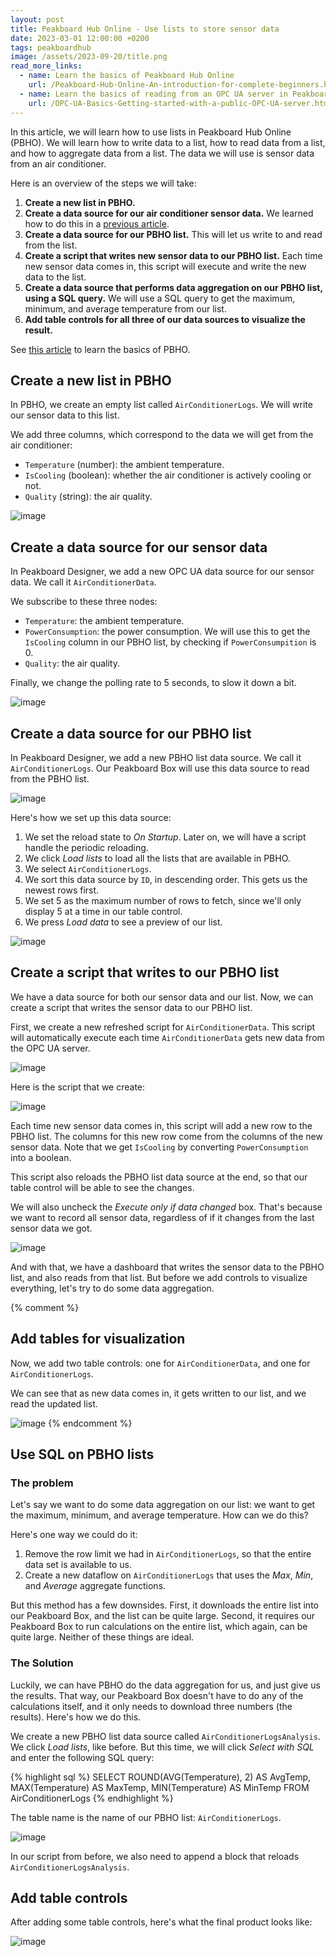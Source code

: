 ```yaml
---
layout: post
title: Peakboard Hub Online - Use lists to store sensor data
date: 2023-03-01 12:00:00 +0200
tags: peakboardhub
image: /assets/2023-09-20/title.png
read_more_links:
  - name: Learn the basics of Peakboard Hub Online
    url: /Peakboard-Hub-Online-An-introduction-for-complete-beginners.html
  - name: Learn the basics of reading from an OPC UA server in Peakboard
    url: /OPC-UA-Basics-Getting-started-with-a-public-OPC-UA-server.html
---
```


In this article, we will learn how to use lists in Peakboard Hub Online (PBHO). We will learn how to write data to a list, how to read data from a list, and how to aggregate data from a list. The data we will use is sensor data from an air conditioner.

Here is an overview of the steps we will take:

1. **Create a new list in PBHO.**
2. **Create a data source for our air conditioner sensor data.** We learned how to do this in a [previous article](/OPC-UA-Basics-Getting-started-with-a-public-OPC-UA-server.html).
3. **Create a data source for our PBHO list.** This will let us write to and read from the list.
4. **Create a script that writes new sensor data to our PBHO list.** Each time new sensor data comes in, this script will execute and write the new data to the list.
5. **Create a data source that performs data aggregation on our PBHO list, using a SQL query.** We will use a SQL query to get the maximum, minimum, and average temperature from our list.
6. **Add table controls for all three of our data sources to visualize the result.**

See [this article](/Peakboard-Hub-Online-An-introduction-for-complete-beginners.html) to learn the basics of PBHO.

## Create a new list in PBHO

In PBHO, we create an empty list called `AirConditionerLogs`. We will write our sensor data to this list.

We add three columns, which correspond to the data we will get from the air conditioner:

* `Temperature`  (number): the ambient temperature.
* `IsCooling` (boolean): whether the air conditioner is actively cooling or not.
* `Quality` (string): the air quality.

![image](/assets/2023-09-20/020.png)


## Create a data source for our sensor data

In Peakboard Designer, we add a new OPC UA data source for our sensor data. We call it `AirConditionerData`.

We subscribe to these three nodes:

* `Temperature`: the ambient temperature.
* `PowerConsumption`: the power consumption. We will use this to get the `IsCooling` column in our PBHO list, by checking if `PowerConsumpition` is 0.
* `Quality`: the air quality.

Finally, we change the polling rate to 5 seconds, to slow it down a bit.

![image](/assets/2023-09-20/010.png)

## Create a data source for our PBHO list

In Peakboard Designer, we add a new PBHO list data source. We call it `AirConditionerLogs`. Our Peakboard Box will use this data source to read from the PBHO list.

![image](/assets/2023-09-20/030.png)

Here's how we set up this data source:

1. We set the reload state to *On Startup*.  Later on, we will have a script handle the periodic reloading.
2. We click *Load lists* to load all the lists that are available in PBHO.
3. We select `AirConditionerLogs`.
4. We sort this data source by `ID`, in descending order. This gets us the newest rows first.
5. We set 5 as the maximum number of rows to fetch, since we'll only display 5 at a time in our table control.
6. We press *Load data* to see a preview of our list.

![image](/assets/2023-09-20/040.png)


## Create a script that writes to our PBHO list

We have a data source for both our sensor data and our list. Now, we can create a script that writes the sensor data to our PBHO list.

First, we create a new refreshed script for `AirConditionerData`. This script will automatically execute each time `AirConditionerData` gets new data from the OPC UA server.

![image](/assets/2023-09-20/050.png)

Here is the script that we create:

![image](/assets/2023-09-20/060.png)

Each time new sensor data comes in, this script will add a new row to the PBHO list. The columns for this new row come from the columns of the new sensor data. Note that we get `IsCooling` by converting `PowerConsumption` into a boolean.

This script also reloads the PBHO list data source at the end, so that our table control will be able to see the changes.

We will also uncheck the *Execute only if data changed* box. That's because we want to record all sensor data, regardless of if it changes from the last sensor data we got.

![image](/assets/2023-09-20/070.png)

And with that, we have a dashboard that writes the sensor data to the PBHO list, and also reads from that list. But before we add controls to visualize everything, let's try to do some data aggregation.

{% comment %}
## Add tables for visualization

Now, we add two table controls: one for `AirConditionerData`, and one for `AirConditionerLogs`.

We can see that as new data comes in, it gets written to our list, and we read the updated list.

![image](/assets/2023-09-20/080.gif)
{% endcomment %}

## Use SQL on PBHO lists

### The problem

Let's say we want to do some data aggregation on our list: we want to get the maximum, minimum, and average temperature. How can we do this?

Here's one way we could do it:

1. Remove the row limit we had in `AirConditionerLogs`, so that the entire data set is available to us.
2. Create a new dataflow on `AirConditionerLogs` that uses the *Max*, *Min*, and *Average* aggregate functions.

But this method has a few downsides. First, it downloads the entire list into our Peakboard Box, and the list can be quite large. Second, it requires our Peakboard Box to run calculations on the entire list, which again, can be quite large. Neither of these things are ideal.


### The Solution

Luckily, we can have PBHO do the data aggregation for us, and just give us the results. That way, our Peakboard Box doesn't have to do any of the calculations itself, and it only needs to download three numbers (the results). Here's how we do this.

We create a new PBHO list data source called `AirConditionerLogsAnalysis`. We click *Load lists*, like before. But this time, we will click *Select with SQL* and enter the following SQL query:

{% highlight sql %}
SELECT
  ROUND(AVG(Temperature), 2) AS AvgTemp,
  MAX(Temperature) AS MaxTemp,
  MIN(Temperature) AS MinTemp
FROM
  AirConditionerLogs
{% endhighlight %}

The table name is the name of our PBHO list: `AirConditionerLogs`.

![image](/assets/2023-09-20/090.png)

In our script from before, we also need to append a block that reloads `AirConditionerLogsAnalysis`.


## Add table controls

After adding some table controls, here's what the final product looks like:

![image](/assets/2023-09-20/100.png)
